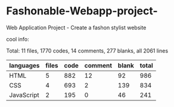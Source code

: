 # Fashonable-Webapp-project-
Web Application Project - Create a fashon stylist website

cool info:  

Total: 11 files, 1770 codes, 14 comments, 277 blanks, all 2061 lines  


|languages	| files	| code | comment | blank | total |
|-----------|-------|------|---------|-------|-------|
|HTML	      | 5    	| 882	 | 12	     | 92	   | 986   |
|CSS     	  | 4	    | 693	 | 2	     | 139	 | 834   |
|JavaScript | 2	    | 195  | 0	     | 46	   | 241   |
